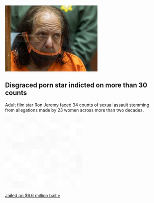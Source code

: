 
![Disgraced porn star indicted on more than 30 counts](./20210825235856.png)
## Disgraced porn star indicted on more than 30 counts

Adult film star Ron Jeremy faced 34 counts of sexual assault stemming from allegations made by 23 women across more than two decades.

![pic](../square_bg.png)

[Jailed on $6.6 million bail »](https://www.yahoo.com/entertainment/ron-jeremy-indicted-sexual-assault-pleads-not-guilty-214936000.html)
